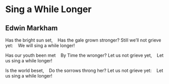 # Sing a While Longer
## Edwin Markham
Has the bright sun set,
   Has the gale grown stronger?
Still we’ll not grieve yet:
   We will sing a while longer!

Has our youth been met
   By Time the wronger?
Let us not grieve yet,
   Let us sing a while longer!

Is the world beset,
   Do the sorrows throng her?
Let us not grieve yet:
   Let us sing a while longer!
